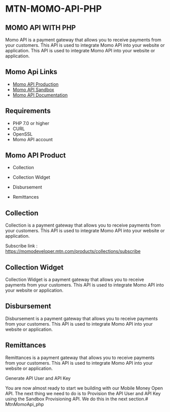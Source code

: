 # MTN-MOMO-API-PHP

## MOMO API WITH PHP

Momo API is a payment gateway that allows you to receive payments from your customers. This API is used to integrate Momo API into your website or application. This API is used to integrate Momo API into your website or application.


## Momo Api Links

  * [Momo API Production](https://momodeveloper.mtn.com/)
  * [Momo API Sandbox](https://momodeveloper.mtn.com/sandbox/)
  * [Momo API Documentation](https://momodeveloper.mtn.com/docs/services/collection/operations/requesttopay-POST)


## Requirements

  * PHP 7.0 or higher
  * CURL
  * OpenSSL
  * Momo API account

## Momo API Product 
  
   * Collection

   * Collection Widget

   * Disbursement

   * Remittances

## Collection

Collection is a payment gateway that allows you to receive payments from your customers. This API is used to integrate Momo API into your website or application.

Subscribe link : https://momodeveloper.mtn.com/products/collections/subscribe

## Collection Widget

Collection Widget is a payment gateway that allows you to receive payments from your customers. This API is used to integrate Momo API into your website or application.

## Disbursement

Disbursement is a payment gateway that allows you to receive payments from your customers. This API is used to integrate Momo API into your website or application.

## Remittances

Remittances is a payment gateway that allows you to receive payments from your customers. This API is used to integrate Momo API into your website or application.


Generate API User and API Key

You are now almost ready to start we building with our Mobile Money Open API. The next thing we need to do is to Provision the API User and API Key using the Sandbox Provisioning API. We do this in the next section.#   M t n _ M o m o _ A p i _ p h p  
 